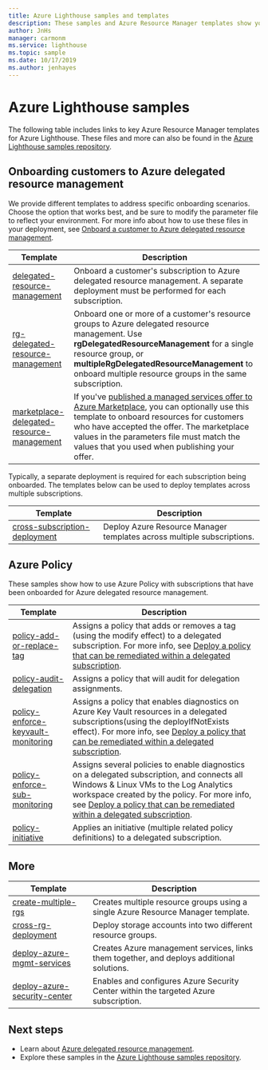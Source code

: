 ```yaml
---
title: Azure Lighthouse samples and templates
description: These samples and Azure Resource Manager templates show you how to onboard customers for Azure delegated resource management and support Azure Lighthouse scenarios.
author: JnHs
manager: carmonm
ms.service: lighthouse
ms.topic: sample
ms.date: 10/17/2019
ms.author: jenhayes
---
```

# Azure Lighthouse samples

The following table includes links to key Azure Resource Manager templates for Azure Lighthouse. These files and more can also be found in the [Azure Lighthouse samples repository](https://github.com/Azure/Azure-Lighthouse-samples/).

## Onboarding customers to Azure delegated resource management

We provide different templates to address specific onboarding scenarios. Choose the option that works best, and be sure to modify the parameter file to reflect your environment. For more info about how to use these files in your deployment, see [Onboard a customer to Azure delegated resource management](../how-to/onboard-customer.md).

| **Template** | **Description** |
|---------|---------|
| [delegated-resource-management](https://github.com/Azure/Azure-Lighthouse-samples/tree/master/Azure-Delegated-Resource-Management/templates/delegated-resource-management) | Onboard a customer's subscription to Azure delegated resource management. A separate deployment must be performed for each subscription. |
| [rg-delegated-resource-management](https://github.com/Azure/Azure-Lighthouse-samples/tree/master/Azure-Delegated-Resource-Management/templates/rg-delegated-resource-management) | Onboard one or more of a customer's resource groups to Azure delegated resource management. Use **rgDelegatedResourceManagement** for a single resource group, or **multipleRgDelegatedResourceManagement** to onboard multiple resource groups in the same subscription. |
| [marketplace-delegated-resource-management](https://github.com/Azure/Azure-Lighthouse-samples/tree/master/Azure-Delegated-Resource-Management/templates/marketplace-delegated-resource-management) | If you've [published a managed services offer to Azure Marketplace](../how-to/publish-managed-services-offers.md), you can optionally use this template to onboard resources for customers who have accepted the offer. The marketplace values in the parameters file must match the values that you used when publishing your offer. |

Typically, a separate deployment is required for each subscription being onboarded. The templates below can be used to deploy templates across multiple subscriptions.

| **Template** | **Description** |
|---------|---------|
| [cross-subscription-deployment](https://github.com/Azure/Azure-Lighthouse-samples/tree/master/Azure-Delegated-Resource-Management/templates/cross-subscription-deployment) | Deploy Azure Resource Manager templates across multiple subscriptions. |

## Azure Policy

These samples show how to use Azure Policy with subscriptions that have been onboarded for Azure delegated resource management.

| **Template** | **Description** |
|---------|---------|
| [policy-add-or-replace-tag](https://github.com/Azure/Azure-Lighthouse-samples/tree/master/Azure-Delegated-Resource-Management/templates/policy-add-or-replace-tag) | Assigns a policy that adds or removes a tag (using the modify effect) to a delegated subscription. For more info, see [Deploy a policy that can be remediated within a delegated subscription](../how-to/deploy-policy-remediation.md). |
| [policy-audit-delegation](https://github.com/Azure/Azure-Lighthouse-samples/tree/master/Azure-Delegated-Resource-Management/templates/policy-audit-delegation) | Assigns a policy that will audit for delegation assignments. |
| [policy-enforce-keyvault-monitoring](https://github.com/Azure/Azure-Lighthouse-samples/tree/master/Azure-Delegated-Resource-Management/templates/policy-enforce-keyvault-monitoring) | Assigns a policy that enables diagnostics on Azure Key Vault resources in a delegated subscriptions(using the deployIfNotExists effect). For more info, see [Deploy a policy that can be remediated within a delegated subscription](../how-to/deploy-policy-remediation.md). |
| [policy-enforce-sub-monitoring](https://github.com/Azure/Azure-Lighthouse-samples/tree/master/Azure-Delegated-Resource-Management/templates/policy-enforce-sub-monitoring) | Assigns several policies to enable diagnostics on a delegated subscription, and connects all Windows & Linux VMs to the Log Analytics workspace created by the policy. For more info, see [Deploy a policy that can be remediated within a delegated subscription](../how-to/deploy-policy-remediation.md). |
| [policy-initiative](https://github.com/Azure/Azure-Lighthouse-samples/tree/master/Azure-Delegated-Resource-Management/templates/policy-initiative) | Applies an initiative (multiple related policy definitions) to a delegated subscription. |

## More 

| **Template** | **Description** |
|---------|---------|
| [create-multiple-rgs](https://github.com/Azure/Azure-Lighthouse-samples/tree/master/Azure-Delegated-Resource-Management/templates/create-multiple-rgs) | Creates multiple resource groups using a single Azure Resource Manager template. |
| [cross-rg-deployment](https://github.com/Azure/Azure-Lighthouse-samples/tree/master/Azure-Delegated-Resource-Management/templates/cross-rg-deployment) | Deploy storage accounts into two different resource groups. |
| [deploy-azure-mgmt-services](https://github.com/Azure/Azure-Lighthouse-samples/tree/master/Azure-Delegated-Resource-Management/templates/deploy-azure-mgmt-services) | Creates Azure management services, links them together, and deploys additional solutions. |
| [deploy-azure-security-center](https://github.com/Azure/Azure-Lighthouse-samples/tree/master/Azure-Delegated-Resource-Management/templates/deploy-azure-security-center) | Enables and configures Azure Security Center within the targeted Azure subscription. |

## Next steps

- Learn about [Azure delegated resource management](../concepts/azure-delegated-resource-management.md).
- Explore these samples in the [Azure Lighthouse samples repository](https://github.com/Azure/Azure-Lighthouse-samples/).
